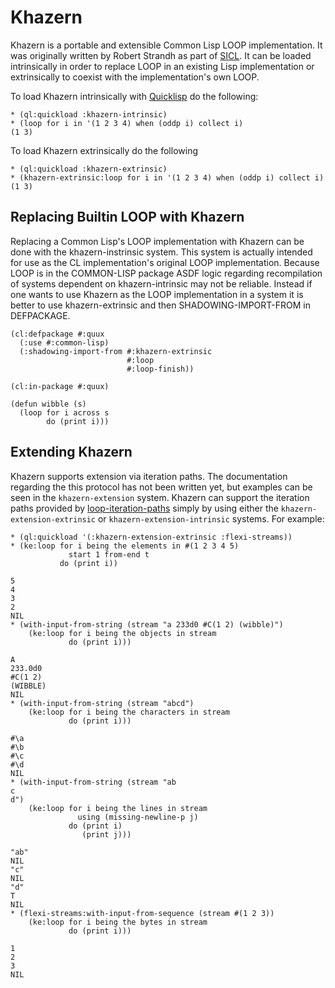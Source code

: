 # Khazern

Khazern is a portable and extensible Common Lisp LOOP
implementation. It was originally written by Robert Strandh as part of
[SICL][]. It can be loaded intrinsically in order to replace LOOP in
an existing Lisp implementation or extrinsically to coexist with the
implementation's own LOOP.

To load Khazern intrinsically with [Quicklisp][] do the following:

```common-lisp
* (ql:quickload :khazern-intrinsic)
* (loop for i in '(1 2 3 4) when (oddp i) collect i)    
(1 3)
```

To load Khazern extrinsically do the following

```common-lisp
* (ql:quickload :khazern-extrinsic)
* (khazern-extrinsic:loop for i in '(1 2 3 4) when (oddp i) collect i)    
(1 3)
```

## Replacing Builtin LOOP with Khazern

Replacing a Common Lisp's LOOP implementation with Khazern can be done
with the khazern-instrinsic system. This system is actually intended
for use as the CL implementation's original LOOP implementation.
Because LOOP is in the COMMON-LISP package ASDF logic regarding
recompilation of systems dependent on khazern-intrinsic may not be
reliable. Instead if one wants to use Khazern as the LOOP
implementation in a system it is better to use khazern-extrinsic and
then SHADOWING-IMPORT-FROM in DEFPACKAGE.

```common-lisp
(cl:defpackage #:quux
  (:use #:common-lisp)
  (:shadowing-import-from #:khazern-extrinsic
                          #:loop
                          #:loop-finish))

(cl:in-package #:quux)

(defun wibble (s)
  (loop for i across s
        do (print i)))
```

## Extending Khazern

Khazern supports extension via iteration paths. The documentation
regarding the this protocol has not been written yet, but examples can
be seen in the `khazern-extension` system. Khazern can support the
iteration paths provided by [loop-iteration-paths][] simply by using
either the `khazern-extension-extrinsic` or
`khazern-extension-intrinsic` systems. For example:

```common-lisp
* (ql:quickload '(:khazern-extension-extrinsic :flexi-streams))
* (ke:loop for i being the elements in #(1 2 3 4 5)
             start 1 from-end t
           do (print i))

5 
4 
3 
2 
NIL
* (with-input-from-string (stream "a 233d0 #C(1 2) (wibble)")
    (ke:loop for i being the objects in stream
             do (print i)))

A 
233.0d0 
#C(1 2) 
(WIBBLE) 
NIL
* (with-input-from-string (stream "abcd")
    (ke:loop for i being the characters in stream
             do (print i)))

#\a 
#\b 
#\c 
#\d 
NIL
* (with-input-from-string (stream "ab
c
d")
    (ke:loop for i being the lines in stream
               using (missing-newline-p j)
             do (print i)
                (print j)))

"ab" 
NIL 
"c" 
NIL 
"d" 
T 
NIL
* (flexi-streams:with-input-from-sequence (stream #(1 2 3))
    (ke:loop for i being the bytes in stream
             do (print i)))

1 
2 
3 
NIL
```

[loop-iteration-paths]: https://github.com/yitzchak/loop-iteration-paths/
[Quicklisp]: https://www.quicklisp.org/beta/
[SICL]: https://github.com/robert-strandh/SICL
